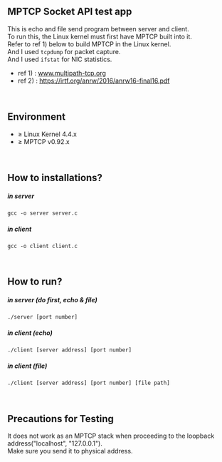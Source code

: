 ## MPTCP Socket API test app
This is echo and file send program between server and client.<br>
To run this, the Linux kernel must first have MPTCP built into it.<br>
Refer to ref 1) below to build MPTCP in the Linux kernel.<br>
And I used `tcpdump` for packet capture. <br>
And I used `ifstat` for NIC statistics.

* ref 1) : www.multipath-tcp.org
* ref 2) : https://irtf.org/anrw/2016/anrw16-final16.pdf

<br>

## Environment
* &geq; Linux Kernel 4.4.x
* &geq; MPTCP v0.92.x

<br>

## How to installations?
##### in server
	gcc -o server server.c
##### in client
	gcc -o client client.c

<br>

## How to run?
##### in server (do first, echo & file)
	./server [port number]
##### in client (echo)
	./client [server address] [port number]
##### in client (file)
	./client [server address] [port number] [file path]

<br>

## Precautions for Testing
It does not work as an MPTCP stack when proceeding to the loopback address("localhost", "127.0.0.1"). <br>
Make sure you send it to physical address.
